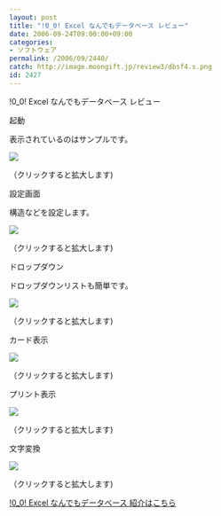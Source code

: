 ```yaml
---
layout: post
title: "!0_0! Excel なんでもデータベース レビュー"
date: 2006-09-24T09:00:00+09:00
categories:
- ソフトウェア
permalink: /2006/09/2440/
catch: http://image.moongift.jp/review3/dbsf4.s.png
id: 2427
---
```

!0\_0! Excel なんでもデータベース レビュー  
<!--more-->

起動

  

表示されているのはサンプルです。

  

[![](http://image.moongift.jp/review3/dbsf1.s.png)](http://image.moongift.jp/review3/dbsf1.png)  
  
（クリックすると拡大します)

  

設定画面

  

構造などを設定します。

  

[![](http://image.moongift.jp/review3/dbsf2.s.png)](http://image.moongift.jp/review3/dbsf2.png)  
  
（クリックすると拡大します)

  

ドロップダウン

  

ドロップダウンリストも簡単です。

  

[![](http://image.moongift.jp/review3/dbsf3.s.png)](http://image.moongift.jp/review3/dbsf3.png)  
  
（クリックすると拡大します)

  

カード表示

  

[![](http://image.moongift.jp/review3/dbsf4.s.png)](http://image.moongift.jp/review3/dbsf4.png)  
  
（クリックすると拡大します)

  

プリント表示

  

[![](http://image.moongift.jp/review3/dbsf5.s.png)](http://image.moongift.jp/review3/dbsf5.png)  
  
（クリックすると拡大します)

  

文字変換

  

[![](http://image.moongift.jp/review3/dbsf6.s.png)](http://image.moongift.jp/review3/dbsf6.png)  
  
（クリックすると拡大します)

  

[!0\_0! Excel なんでもデータベース 紹介はこちら](http://fw.moongift.jp/intro/i-2439.html)

